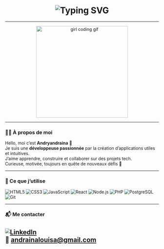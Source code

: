 <h1 align="center">
  <img src="https://readme-typing-svg.demolab.com?font=Fira+Code&size=28&pause=1000&color=007BFF&center=true&vCenter=true&width=500&lines=Hey+Stranger!;I'm+Andryandraina.;Welcome+here+💙" alt="Typing SVG" />
</h1>

---

<div align="center">
  <img src="https://media.giphy.com/media/3oKIPwoeGErMmaI43C/giphy.gif" width="300px" alt="girl coding gif"/>
</div>

---

### 👩‍💻 À propos de moi

Hello, moi c’est **Andryandraina** 👋  
Je suis une **développeuse passionnée** par la création d’applications utiles et intuitives.  
J’aime apprendre, construire et collaborer sur des projets tech.  
Curieuse, motivée, toujours en quête de nouveaux défis 🚀

---

### 💼 Ce que j’utilise

![HTML5](https://img.shields.io/badge/HTML5-E34F26?style=flat&logo=html5&logoColor=white)
![CSS3](https://img.shields.io/badge/CSS3-1572B6?style=flat&logo=css3&logoColor=white)
![JavaScript](https://img.shields.io/badge/JavaScript-F7DF1E?style=flat&logo=javascript&logoColor=black)
![React](https://img.shields.io/badge/React-20232A?style=flat&logo=react&logoColor=61DAFB)
![Node.js](https://img.shields.io/badge/Node.js-339933?style=flat&logo=node-dot-js&logoColor=white)
![PHP](https://img.shields.io/badge/PHP-777BB4?style=flat&logo=php&logoColor=white)
![PostgreSQL](https://img.shields.io/badge/PostgreSQL-336791?style=flat&logo=postgresql&logoColor=white)
![Git](https://img.shields.io/badge/Git-F05032?style=flat&logo=git&logoColor=white)

---

### 📬 Me contacter

[![LinkedIn](https://img.shields.io/badge/LinkedIn-blue?logo=linkedin&logoColor=white)](www.linkedin.com/in/louisa-karoza-andriandraina-1298b6254)  
📧 andrainalouisa@gmail.com
---

